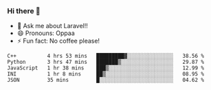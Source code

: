 ### Hi there 👋

<!--
**reubenwedson/reubenwedson** is a ✨ _special_ ✨ repository because its `README.md` (this file) appears on your GitHub profile.
Here are some ideas to get you started:
- 📫 How to reach me: 
- 🔭 I’m currently working on awesome talent app
- 🌱 I’m currently learning extreme Vue js technical stuffs
- 👯 I’m looking to collaborate on start ups challenges
- 🤔 I’m looking for help with time
-->
- 💬 Ask me about Laravel!!
- 😄 Pronouns: Oppaa
- ⚡ Fun fact: No coffee please!

<!--START_SECTION:waka-->
```text
C++          4 hrs 53 mins   █████████▓░░░░░░░░░░░░░░░   38.56 % 
Python       3 hrs 47 mins   ███████▒░░░░░░░░░░░░░░░░░   29.87 % 
JavaScript   1 hr 38 mins    ███▒░░░░░░░░░░░░░░░░░░░░░   12.99 % 
INI          1 hr 8 mins     ██▒░░░░░░░░░░░░░░░░░░░░░░   08.95 % 
JSON         35 mins         █░░░░░░░░░░░░░░░░░░░░░░░░   04.62 % 
```
<!--END_SECTION:waka-->

